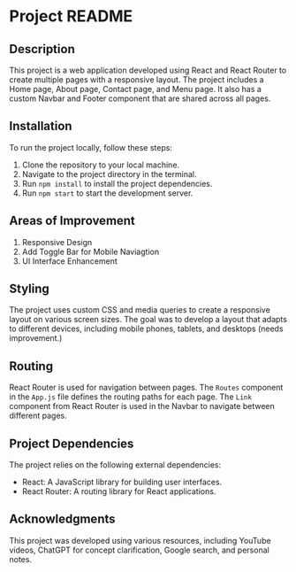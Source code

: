 # Project README

## Description
This project is a web application developed using React and React Router to create multiple pages with a responsive layout. The project includes a Home page, About page, Contact page, and Menu page. It also has a custom Navbar and Footer component that are shared across all pages.

## Installation

To run the project locally, follow these steps:

1. Clone the repository to your local machine.
2. Navigate to the project directory in the terminal.
3. Run `npm install` to install the project dependencies.
4. Run `npm start` to start the development server.

## Areas of Improvement
1. Responsive Design
2. Add Toggle Bar for Mobile Naviagtion 
3. UI Interface Enhancement 

## Styling

The project uses custom CSS and media queries to create a responsive layout on various screen sizes. The goal was to develop a layout that adapts to different devices, including mobile phones, tablets, and desktops (needs improvement.)

## Routing

React Router is used for navigation between pages. The `Routes` component in the `App.js` file defines the routing paths for each page. The `Link` component from React Router is used in the Navbar to navigate between different pages.

## Project Dependencies

The project relies on the following external dependencies:

- React: A JavaScript library for building user interfaces.
- React Router: A routing library for React applications.

## Acknowledgments

This project was developed using various resources, including YouTube videos, ChatGPT for concept clarification, Google search, and personal notes.
